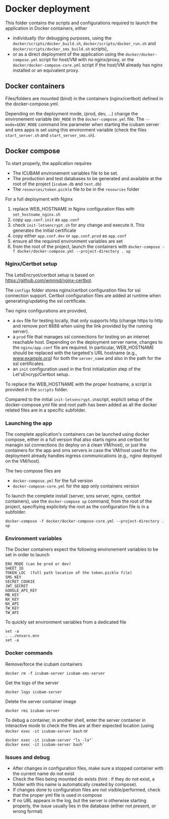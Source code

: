 # Docker deployment

This folder contains the scripts and configurations required to launch the application in Docker containers, either

- individually (for debugging purposes, using the `docker/scripts/docker_build.sh`, `docker/scripts/docker_run.sh` and
`docker/scripts/docker_sms_build.sh` scripts), 
- or as a direct deployment of the application using the
`docker/docker-compose.yml` script for host/VM with no nginx/proxy, or the `docker/docker-compose-core.yml` script
if the host/VM already has nginx installed or an equivalent proxy.

## Docker containers

Files/folders are mounted (bind) in the containers (nginx/certbot) defined in the docker-compose.yml.

Depending on the deployment mode, (prod, dev, ...) change the environement variable `ENV_MODE` in the `docker-compose.yml` file. 
The `--mode=$ENV_MODE` command line parameter when starting the icubam server and sms apps is set using this environment 
variable (check the files `start_server.sh` and `start_server_sms.sh`).


## Docker compose

To start properly, the application requires
- The ICUBAM environement variables file to be set.
- The production and test databases to be generated and available at the root of the project (`icubam.db` and `test.db`)
- The `resources/token.pickle` file to be in the `resources` folder

For a full deployment with Nginx
1. replace WEB_HOSTNAME in Nginx configuration files with `set_hostname_nginx.sh`
2. copy `app.conf.init` as `app.conf`
3. check `init-letsencrypt.sh` for any change and execute it. This generates the initial certificate
4. copy either `app.conf.dev` or `app.conf.prod` as `app.conf`
5. ensure all the required environment variables are set
6. from the root of the project, launch the containers with  `docker-compose -f docker/docker-compose.yml --project-directory . up`

### Nginx/Certbot setup

The LetsEncryot/certbot setup is based on https://github.com/wmnnd/nginx-certbot.

The `configs` folder stores nginx/certbot configuration files for ssl connection support.
Certbot configuration files are added at runtime when generating/updating the ssl certificate.

Two nginx configurations are provided, 
- a `dev` file for testing locally, that only supports http (change https to http 
and remove port 8888 when using the link provided by the running server).
- a `prod` file that manages ssl connections for testing on an internet reachable host. Depending on the deployment server name, changes to the `nginx/app.conf` file are required.
In particular, WEB_HOSTNAME should be replaced with the targeted's URL hostname (e.g., www.example.org)
for both the `server_name` and also in the path for the ssl certificates.
- an `init` configuration used in the first initialization step of the Let'sEncryp/Certbot setup.

To replace the WEB_HOSTNAME with the proper hostname, a script is provided in the `scripts` folder.

Compared to the initial `init-letsencrypt.sh`script, explicit setup of the docker-compose.yml file and root path has been added as all the docker related files are in a specific subfolder.


### Launching the app

The complete application's containers can be launched using docker compose, either in a full version that also starts 
nginx and certbot for managin ssl connections (to deploy on à clean VM/host), or just the containers for the app 
and sms servers in case the VM/host used for the deployment already handles ingress communications (e.g., nginx 
deployed on the VM/host).

The two compose files are
- `docker-compose.yml` for the full version
- `docker-compose-core.yml` for the app only containers version

To launch the complete install (server, sms server, nginx, certbot containers), use the 
`docker-compose up` command, from the root of the project, specifiying explicitely the root
as the configuration file is in a subfolder.

```
docker-compose -f docker/docker-compose-core.yml --project-directory .  up
```

### Environment variables

The Docker containers expect the following environement variables to be set in order to launch

    ENV_MODE (can be prod or dev)
    SHEET_ID
    TOKEN_LOC  (full path location of the token.pickle file)
    SMS_KEY
    SECRET_COOKIE
    JWT_SECRET
    GOOGLE_API_KEY
    MB_KEY
    NX_KEY
    NX_API
    TW_KEY
    TW_API

To quickly set environment variables from a dedicated file
```
set -a
. ../envars.env
set -a
```

### Docker commands

Remove/force the icubam containers
```
docker rm -f icubam-server icubam-sms-server
```

Get the logs of the server
```
docker logs icubam-server
```

Delete the server container image
```
docker rmi icubam-server
```

To debug a container, in another shell, enter the server container in interactive mode to check the files are at their expected location (using `docker exec -it icubam-server bash` or 
```
docker exec -it icubam-server "ls -la"`
docker exec -it icubam-server bash`
```

### Issues and debug


- After changes in configuration files, make sure a stopped container with the current name do not exist 
 - Check the files being mounted do exists (hint : if they do not exist, a folder with this name is automatically created by compose).
- If changes done to configuration files are not visible/performed, check that the proper yml file is used in compose
- If no URL appears in the log, but the server is otherwise starting properly, the issue usually lies in the database (either not present, or wrong format)
